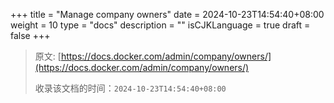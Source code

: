 +++
title = "Manage company owners"
date = 2024-10-23T14:54:40+08:00
weight = 10
type = "docs"
description = ""
isCJKLanguage = true
draft = false
+++

> 原文: [https://docs.docker.com/admin/company/owners/](https://docs.docker.com/admin/company/owners/)
>
> 收录该文档的时间：`2024-10-23T14:54:40+08:00`
